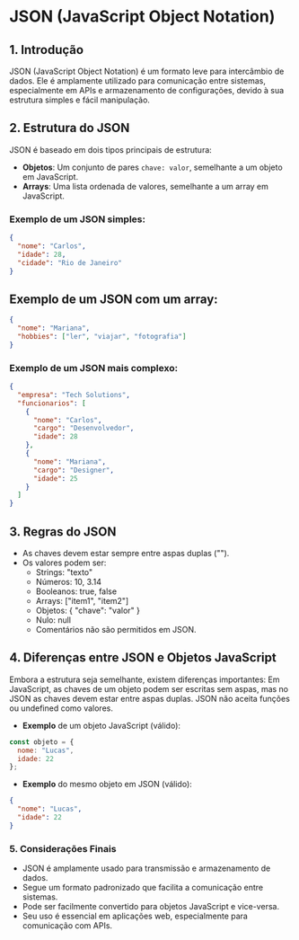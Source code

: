 # JSON (JavaScript Object Notation)

## 1. Introdução
JSON (JavaScript Object Notation) é um formato leve para intercâmbio de dados. Ele é amplamente utilizado para comunicação entre sistemas, especialmente em APIs e armazenamento de configurações, devido à sua estrutura simples e fácil manipulação.

## 2. Estrutura do JSON
JSON é baseado em dois tipos principais de estrutura:
- **Objetos**: Um conjunto de pares `chave: valor`, semelhante a um objeto em JavaScript.
- **Arrays**: Uma lista ordenada de valores, semelhante a um array em JavaScript.

### Exemplo de um JSON simples:
```json
{
  "nome": "Carlos",
  "idade": 28,
  "cidade": "Rio de Janeiro"
}
```

## Exemplo de um JSON com um array:
```json
{
  "nome": "Mariana",
  "hobbies": ["ler", "viajar", "fotografia"]
}
```

### Exemplo de um JSON mais complexo:
```json
{
  "empresa": "Tech Solutions",
  "funcionarios": [
    {
      "nome": "Carlos",
      "cargo": "Desenvolvedor",
      "idade": 28
    },
    {
      "nome": "Mariana",
      "cargo": "Designer",
      "idade": 25
    }
  ]
}
```

## 3. Regras do JSON
- As chaves devem estar sempre entre aspas duplas ("").
- Os valores podem ser:
    * Strings: "texto"
    * Números: 10, 3.14
    * Booleanos: true, false
    * Arrays: ["item1", "item2"]
    * Objetos: { "chave": "valor" }
    * Nulo: null
    * Comentários não são permitidos em JSON.

## 4. Diferenças entre JSON e Objetos JavaScript
Embora a estrutura seja semelhante, existem diferenças importantes:
Em JavaScript, as chaves de um objeto podem ser escritas sem aspas, mas no JSON as chaves devem estar entre aspas duplas.
JSON não aceita funções ou undefined como valores.

- **Exemplo** de um objeto JavaScript (válido):
```js
const objeto = {
  nome: "Lucas",
  idade: 22
};
```
- **Exemplo** do mesmo objeto em JSON (válido):
```json
{
  "nome": "Lucas",
  "idade": 22
}
```

### 5. Considerações Finais
- JSON é amplamente usado para transmissão e armazenamento de dados.
- Segue um formato padronizado que facilita a comunicação entre sistemas.
- Pode ser facilmente convertido para objetos JavaScript e vice-versa.
- Seu uso é essencial em aplicações web, especialmente para comunicação com APIs.

